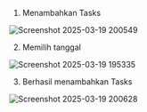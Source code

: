 1. Menambahkan Tasks
   
![Screenshot 2025-03-19 200549](https://github.com/user-attachments/assets/4e0d944b-ba3d-426c-90b9-18459acc1dda)

2. Memilih tanggal
   
![Screenshot 2025-03-19 195335](https://github.com/user-attachments/assets/1d1eae1b-361e-424d-99e5-25ae7bc68fad)

3. Berhasil menambahkan Tasks
   
![Screenshot 2025-03-19 200628](https://github.com/user-attachments/assets/37554847-0401-4a33-a10c-757af61ddfa0)



